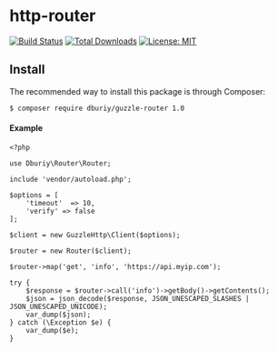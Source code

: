 # http-router
[![Build Status](https://travis-ci.com/dburiy/guzzle-router.svg?branch=master)](https://travis-ci.com/dburiy/guzzle-router)
[![Total Downloads](https://poser.pugx.org/dburiy/guzzle-router/d/total.png)](https://packagist.org/packages/dburiy/guzzle-router/stats)
[![License: MIT](https://img.shields.io/badge/License-MIT-yellow.svg)](https://opensource.org/licenses/MIT)

## Install 
The recommended way to install this package is through Composer:

```
$ composer require dburiy/guzzle-router 1.0
```

#### Example

```
<?php

use Dburiy\Router\Router;

include 'vendor/autoload.php';

$options = [
    'timeout'  => 10,
    'verify' => false
];

$client = new GuzzleHttp\Client($options);

$router = new Router($client);

$router->map('get', 'info', 'https://api.myip.com');

try {
    $response = $router->call('info')->getBody()->getContents();
    $json = json_decode($response, JSON_UNESCAPED_SLASHES | JSON_UNESCAPED_UNICODE);
    var_dump($json);
} catch (\Exception $e) {
    var_dump($e);
}
```
